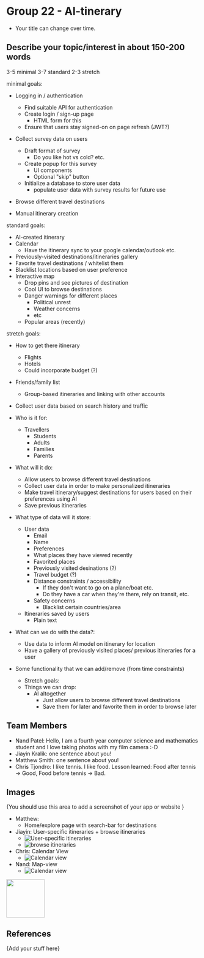 # Group 22 - AI-tinerary

- Your title can change over time.

## Describe your topic/interest in about 150-200 words

3-5 minimal
3-7 standard
2-3 stretch

minimal goals:

- Logging in / authentication

  - Find suitable API for authentication
  - Create login / sign-up page
    - HTML form for this
  - Ensure that users stay signed-on on page refresh (JWT?)

- Collect survey data on users
  - Draft format of survey
    - Do you like hot vs cold? etc.
  - Create popup for this survey
    - UI components
    - Optional "skip" button
  - Initialize a database to store user data
    - populate user data with survey results for future use
- Browse different travel destinations
- Manual itinerary creation

standard goals:

- AI-created itinerary
- Calendar
  - Have the itinerary sync to your google calendar/outlook etc.
- Previously-visited destinations/itineraries gallery
- Favorite travel destinations / whitelist them
- Blacklist locations based on user preference
- Interactive map
  - Drop pins and see pictures of destination
  - Cool UI to browse destinations
  - Danger warnings for different places
    - Political unrest
    - Weather concerns
    - etc
  - Popular areas (recently)

stretch goals:

- How to get there itinerary
  - Flights
  - Hotels
  - Could incorporate budget (?)
- Friends/family list
  - Group-based itineraries and linking with other accounts
- Collect user data based on search history and traffic

- Who is it for:
  - Travellers
    - Students
    - Adults
    - Families
    - Parents
- What will it do:

  - Allow users to browse different travel destinations
  - Collect user data in order to make personalized itineraries
  - Make travel itinerary/suggest destinations for users based on their preferences using AI
  - Save previous itineraries

- What type of data will it store:
  - User data
    - Email
    - Name
    - Preferences
    - What places they have viewed recently
    - Favorited places
    - Previously visited desinations (?)
    - Travel budget (?)
    - Distance constraints / accessibility
      - If they don't want to go on a plane/boat etc.
      - Do they have a car when they're there, rely on transit, etc.
    - Safety concerns
      - Blacklist certain countries/area
  - Itineraries saved by users
    - Plain text
- What can we do with the data?:

  - Use data to inform AI model on itinerary for location
  - Have a gallery of previously visited places/ previous itineraries for a user

- Some functionality that we can add/remove (from time constraints)
  - Stretch goals:
  - Things we can drop:
    - AI altogether
      - Just allow users to browse different travel destinations
      - Save them for later and favorite them in order to browse later

## Team Members

- Nand Patel: Hello, I am a fourth year computer science and mathematics student and I love taking photos with my film camera :-D
- Jiayin Kralik: one sentence about you!
- Matthew Smith: one sentence about you!
- Chris Tjondro: I like tennis. I like food. Lesson learned: Food after tennis -> Good, Food before tennis -> Bad. 

## Images

{You should use this area to add a screenshot of your app or website }

- Matthew:
  - Home/explore page with search-bar for destinations
- Jiayin: User-specific itineraries + browse itineraries
  - ![User-specific itineraries](./images/1.png)
  - ![browse itineraries](./images/2.png)
- Chris: Calendar View
  - ![Calendar view](./images/AItinerary-CalendarView.jpg)
- Nand: Map-view
  - ![Calendar view](./images/map-view.jpeg)

<img src ="images/test.png" width="100px">

## References

{Add your stuff here}
